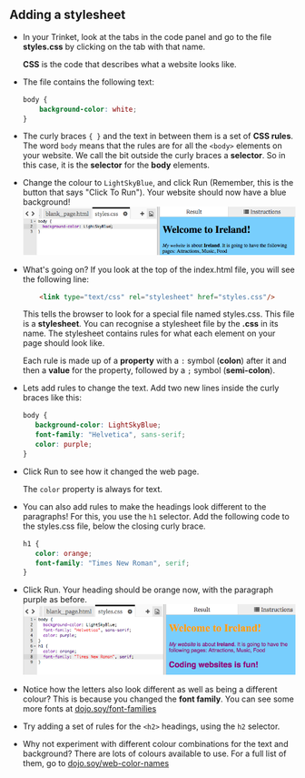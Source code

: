 ## Adding a stylesheet

- In your Trinket, look at the tabs in the code panel and go to the file **styles.css** by clicking on the tab with that name.

   **CSS** is the code that describes what a website looks like.

- The file contains the following text:

   ```css
   body {
       background-color: white;
   }
   ```

- The curly braces `{ }` and the text in between them is a set of **CSS rules**. The word `body` means that the rules are for all the `<body>` elements on your website. We call the bit outside the curly braces a **selector**. So in this case, it is the **selector** for the **body** elements.

- Change the colour to `LightSkyBlue`, and click Run \(Remember, this is the button that says "Click To Run"\). Your website should now have a blue background! ![](images/egFirstCSSbluebg.png)

- What's going on? If you look at the top of the index.html file, you will see the following line:
    ```html
        <link type="text/css" rel="stylesheet" href="styles.css"/>
    ```
  This tells the browser to look for a special file named styles.css. This file is a **stylesheet**. You can recognise a stylesheet file by the **.css** in its name. The stylesheet contains rules for what each element on your page should look like.
   
  Each rule is made up of a **property** with a `:` symbol \(**colon**\) after it and then a **value** for the property, followed by a `;` symbol \(**semi-colon**\).

- Lets add rules to change the text. Add two new lines inside the curly braces like this:
   ```css
   body {
      background-color: LightSkyBlue;
      font-family: "Helvetica", sans-serif;
      color: purple;
   }
   ```
- Click Run to see how it changed the web page. 

  The `color` property is always for text.

- You can also add rules to make the headings look different to the paragraphs! For this, you use the `h1` selector. Add the following code to the styles.css file, below the closing curly brace.
   ```css
   h1 {
      color: orange;
      font-family: "Times New Roman", serif;
   }
   ```

- Click Run. Your heading should be orange now, with the paragraph purple as before. ![](images/egCssColorsFonts.png)

- Notice how the letters also look different as well as being a different colour? This is because you changed the **font family**. You can see some more fonts at [dojo.soy/font-families](http://dojo.soy/web-font-families)

- Try adding a set of rules for the `<h2>` headings, using the `h2` selector.   

- Why not experiment with different colour combinations for the text and background? There are lots of colours available to use. For a full list of them, go to [dojo.soy/web-color-names](http://dojo.soy/web-color-names)



